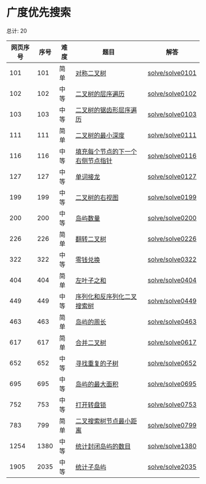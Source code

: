 # 广度优先搜索

<!--- table -->

总计: 20

| 网页序号 | 序号 | 难度 | 题目                                                                                                              | 解答                                  |
| -------- | ---- | ---- | ----------------------------------------------------------------------------------------------------------------- | ------------------------------------- |
| 101      | 101  | 简单 | [对称二叉树](https://leetcode-cn.com/problems/symmetric-tree/)                                                    | [solve/solve0101](../solve/solve0101) |
| 102      | 102  | 中等 | [二叉树的层序遍历](https://leetcode-cn.com/problems/binary-tree-level-order-traversal/)                           | [solve/solve0102](../solve/solve0102) |
| 103      | 103  | 中等 | [二叉树的锯齿形层序遍历](https://leetcode-cn.com/problems/binary-tree-zigzag-level-order-traversal/)              | [solve/solve0103](../solve/solve0103) |
| 111      | 111  | 简单 | [二叉树的最小深度](https://leetcode-cn.com/problems/minimum-depth-of-binary-tree/)                                | [solve/solve0111](../solve/solve0111) |
| 116      | 116  | 中等 | [填充每个节点的下一个右侧节点指针](https://leetcode-cn.com/problems/populating-next-right-pointers-in-each-node/) | [solve/solve0116](../solve/solve0116) |
| 127      | 127  | 中等 | [单词接龙](https://leetcode-cn.com/problems/word-ladder/)                                                         | [solve/solve0127](../solve/solve0127) |
| 199      | 199  | 中等 | [二叉树的右视图](https://leetcode-cn.com/problems/binary-tree-right-side-view/)                                   | [solve/solve0199](../solve/solve0199) |
| 200      | 200  | 中等 | [岛屿数量](https://leetcode-cn.com/problems/number-of-islands/)                                                   | [solve/solve0200](../solve/solve0200) |
| 226      | 226  | 简单 | [翻转二叉树](https://leetcode-cn.com/problems/invert-binary-tree/)                                                | [solve/solve0226](../solve/solve0226) |
| 322      | 322  | 中等 | [零钱兑换](https://leetcode-cn.com/problems/coin-change/)                                                         | [solve/solve0322](../solve/solve0322) |
| 404      | 404  | 简单 | [左叶子之和](https://leetcode-cn.com/problems/sum-of-left-leaves/)                                                | [solve/solve0404](../solve/solve0404) |
| 449      | 449  | 中等 | [序列化和反序列化二叉搜索树](https://leetcode-cn.com/problems/serialize-and-deserialize-bst/)                     | [solve/solve0449](../solve/solve0449) |
| 463      | 463  | 简单 | [岛屿的周长](https://leetcode-cn.com/problems/island-perimeter/)                                                  | [solve/solve0463](../solve/solve0463) |
| 617      | 617  | 简单 | [合并二叉树](https://leetcode-cn.com/problems/merge-two-binary-trees/)                                            | [solve/solve0617](../solve/solve0617) |
| 652      | 652  | 中等 | [寻找重复的子树](https://leetcode-cn.com/problems/find-duplicate-subtrees/)                                       | [solve/solve0652](../solve/solve0652) |
| 695      | 695  | 中等 | [岛屿的最大面积](https://leetcode-cn.com/problems/max-area-of-island/)                                            | [solve/solve0695](../solve/solve0695) |
| 752      | 753  | 中等 | [打开转盘锁](https://leetcode-cn.com/problems/open-the-lock/)                                                     | [solve/solve0753](../solve/solve0753) |
| 783      | 799  | 简单 | [二叉搜索树节点最小距离](https://leetcode-cn.com/problems/minimum-distance-between-bst-nodes/)                    | [solve/solve0799](../solve/solve0799) |
| 1254     | 1380 | 中等 | [统计封闭岛屿的数目](https://leetcode-cn.com/problems/number-of-closed-islands/)                                  | [solve/solve1380](../solve/solve1380) |
| 1905     | 2035 | 中等 | [统计子岛屿](https://leetcode-cn.com/problems/count-sub-islands/)                                                 | [solve/solve2035](../solve/solve2035) |
